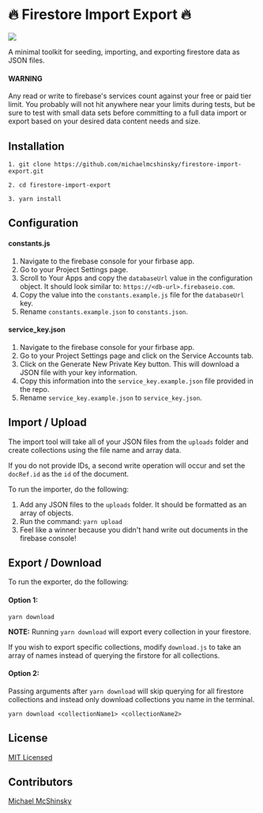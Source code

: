 # 🔥 Firestore Import Export 🔥

![](https://img.shields.io/github/license/michaelmcshinsky/firestore-import-export)

A minimal toolkit for seeding, importing, and exporting firestore data as JSON files.

#### **WARNING**
Any read or write to firebase's services count against your free or paid tier limit. You probably will not hit anywhere near your limits during tests, but be sure to test with small data sets before committing to a full data import or export based on your desired data content needs and size.

## Installation

```
1. git clone https://github.com/michaelmcshinsky/firestore-import-export.git

2. cd firestore-import-export

3. yarn install
```

## Configuration

#### constants.js
1. Navigate to the firebase console for your firbase app.
2. Go to your Project Settings page.
3. Scroll to Your Apps and copy the `databaseUrl` value in the configuration object. It should look similar to: `https://<db-url>.firebaseio.com`.
4. Copy the value into the `constants.example.js` file for the `databaseUrl` key.
5. Rename `constants.example.json` to `constants.json`.
  
#### service_key.json
1. Navigate to the firebase console for your firbase app.
2. Go to your Project Settings page and click on the Service Accounts tab.
3. Click on the Generate New Private Key button. This will download a JSON file with your key information.
4. Copy this information into the `service_key.example.json` file provided in the repo.
5. Rename `service_key.example.json` to `service_key.json`.

## Import / Upload

The import tool will take all of your JSON files from the `uploads` folder and create collections using the file name and array data.

If you do not provide IDs, a second write operation will occur and set the `docRef.id` as the `id` of the document.

To run the importer, do the following:


1. Add any JSON files to the `uploads` folder. It should be formatted as an array of objects.
2. Run the command: `yarn upload`
3. Feel like a winner because you didn't hand write out documents in the firebase console!

## Export / Download


To run the exporter, do the following:

#### Option 1:
```
yarn download
```

**NOTE:** Running `yarn download` will export every collection in your firestore.

If you wish to export specific collections, modify `download.js` to take an array of names instead of querying the firstore for all collections.

#### Option 2:

Passing arguments after `yarn download` will skip querying for all firestore collections and instead only download collections you name in the terminal.
````
yarn download <collectionName1> <collectionName2>
````

## License

[MIT Licensed](https://github.com/donavon/use-persisted-state/blob/develop/LICENSE)

## Contributors

[Michael McShinsky](https://github.com/michaelmcshinsky)